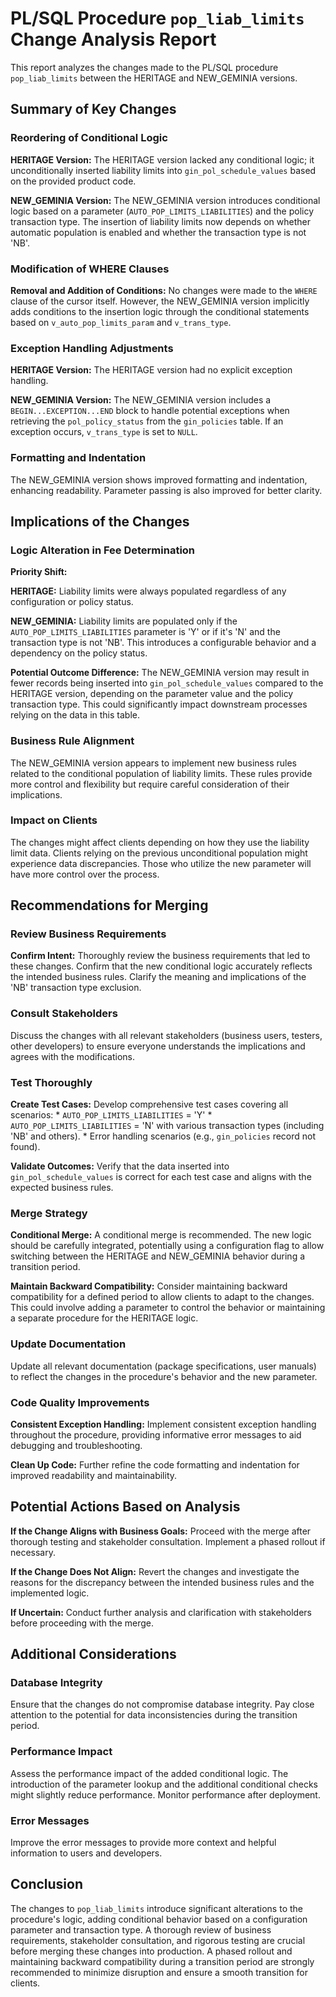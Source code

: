 # PL/SQL Procedure `pop_liab_limits` Change Analysis Report

This report analyzes the changes made to the PL/SQL procedure `pop_liab_limits` between the HERITAGE and NEW_GEMINIA versions.

## Summary of Key Changes

### Reordering of Conditional Logic

**HERITAGE Version:** The HERITAGE version lacked any conditional logic; it unconditionally inserted liability limits into `gin_pol_schedule_values` based on the provided product code.

**NEW_GEMINIA Version:** The NEW_GEMINIA version introduces conditional logic based on a parameter (`AUTO_POP_LIMITS_LIABILITIES`) and the policy transaction type.  The insertion of liability limits now depends on whether automatic population is enabled and whether the transaction type is not 'NB'.

### Modification of WHERE Clauses

**Removal and Addition of Conditions:** No changes were made to the `WHERE` clause of the cursor itself. However, the NEW_GEMINIA version implicitly adds conditions to the insertion logic through the conditional statements based on `v_auto_pop_limits_param` and `v_trans_type`.

### Exception Handling Adjustments

**HERITAGE Version:** The HERITAGE version had no explicit exception handling.

**NEW_GEMINIA Version:** The NEW_GEMINIA version includes a `BEGIN...EXCEPTION...END` block to handle potential exceptions when retrieving the `pol_policy_status` from the `gin_policies` table.  If an exception occurs, `v_trans_type` is set to `NULL`.

### Formatting and Indentation

The NEW_GEMINIA version shows improved formatting and indentation, enhancing readability.  Parameter passing is also improved for better clarity.


## Implications of the Changes

### Logic Alteration in Fee Determination

**Priority Shift:**

**HERITAGE:**  Liability limits were always populated regardless of any configuration or policy status.

**NEW_GEMINIA:** Liability limits are populated only if the `AUTO_POP_LIMITS_LIABILITIES` parameter is 'Y' or if it's 'N' and the transaction type is not 'NB'. This introduces a configurable behavior and a dependency on the policy status.

**Potential Outcome Difference:**  The NEW_GEMINIA version may result in fewer records being inserted into `gin_pol_schedule_values` compared to the HERITAGE version, depending on the parameter value and the policy transaction type.  This could significantly impact downstream processes relying on the data in this table.

### Business Rule Alignment

The NEW_GEMINIA version appears to implement new business rules related to the conditional population of liability limits.  These rules provide more control and flexibility but require careful consideration of their implications.

### Impact on Clients

The changes might affect clients depending on how they use the liability limit data.  Clients relying on the previous unconditional population might experience data discrepancies.  Those who utilize the new parameter will have more control over the process.


## Recommendations for Merging

### Review Business Requirements

**Confirm Intent:**  Thoroughly review the business requirements that led to these changes.  Confirm that the new conditional logic accurately reflects the intended business rules.  Clarify the meaning and implications of the 'NB' transaction type exclusion.

### Consult Stakeholders

Discuss the changes with all relevant stakeholders (business users, testers, other developers) to ensure everyone understands the implications and agrees with the modifications.

### Test Thoroughly

**Create Test Cases:**  Develop comprehensive test cases covering all scenarios:
    * `AUTO_POP_LIMITS_LIABILITIES` = 'Y'
    * `AUTO_POP_LIMITS_LIABILITIES` = 'N' with various transaction types (including 'NB' and others).
    * Error handling scenarios (e.g., `gin_policies` record not found).

**Validate Outcomes:**  Verify that the data inserted into `gin_pol_schedule_values` is correct for each test case and aligns with the expected business rules.

### Merge Strategy

**Conditional Merge:**  A conditional merge is recommended.  The new logic should be carefully integrated, potentially using a configuration flag to allow switching between the HERITAGE and NEW_GEMINIA behavior during a transition period.

**Maintain Backward Compatibility:**  Consider maintaining backward compatibility for a defined period to allow clients to adapt to the changes.  This could involve adding a parameter to control the behavior or maintaining a separate procedure for the HERITAGE logic.

### Update Documentation

Update all relevant documentation (package specifications, user manuals) to reflect the changes in the procedure's behavior and the new parameter.

### Code Quality Improvements

**Consistent Exception Handling:**  Implement consistent exception handling throughout the procedure, providing informative error messages to aid debugging and troubleshooting.

**Clean Up Code:**  Further refine the code formatting and indentation for improved readability and maintainability.


## Potential Actions Based on Analysis

**If the Change Aligns with Business Goals:**  Proceed with the merge after thorough testing and stakeholder consultation.  Implement a phased rollout if necessary.

**If the Change Does Not Align:**  Revert the changes and investigate the reasons for the discrepancy between the intended business rules and the implemented logic.

**If Uncertain:**  Conduct further analysis and clarification with stakeholders before proceeding with the merge.


## Additional Considerations

### Database Integrity

Ensure that the changes do not compromise database integrity.  Pay close attention to the potential for data inconsistencies during the transition period.

### Performance Impact

Assess the performance impact of the added conditional logic.  The introduction of the parameter lookup and the additional conditional checks might slightly reduce performance.  Monitor performance after deployment.

### Error Messages

Improve the error messages to provide more context and helpful information to users and developers.


## Conclusion

The changes to `pop_liab_limits` introduce significant alterations to the procedure's logic, adding conditional behavior based on a configuration parameter and transaction type.  A thorough review of business requirements, stakeholder consultation, and rigorous testing are crucial before merging these changes into production.  A phased rollout and maintaining backward compatibility during a transition period are strongly recommended to minimize disruption and ensure a smooth transition for clients.
